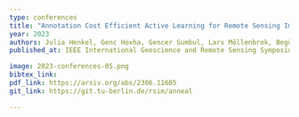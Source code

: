 ```yaml
---
type: conferences
title: "Annotation Cost Efficient Active Learning for Remote Sensing Image Retrieval"
year: 2023
authors: Julia Henkel, Genc Hoxha, Gencer Sumbul, Lars Möllenbrok, Begüm Demir
published_at: IEEE International Geoscience and Remote Sensing Symposium, Pasadena, California, 2023

image: 2023-conferences-05.png
bibtex_link:
pdf_link: https://arxiv.org/abs/2306.11605
git_link: https://git.tu-berlin.de/rsim/anneal

---
```



